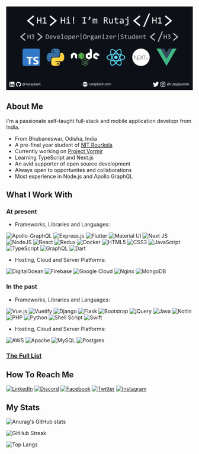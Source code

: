 ![Hi! I'm Rutaj.](profile/Profile_Header.png)

## About Me

I'm a passionate self-taught full-stack and mobile application developr from India.

- From Bhubaneswar, Odisha, India
- A pre-final year student of [NIT Rourkela](https://nitrkl.ac.in)
- Currently working on [Project Vormir](https://github.com/coep-astronomy/project-vormir)
- Learning TypeScript and Next.js
- An avid supporter of open source development
- Always open to opportunites and collaborations
- Most experience in Node.js and Apollo GraphQL

## What I Work With

### At present

- Frameworks, Libraries and Languages:

![Apollo-GraphQL](https://img.shields.io/badge/-ApolloGraphQL-311C87?style=flat-square&logo=apollo-graphql)
![Express.js](https://img.shields.io/badge/express.js-%23404d59.svg?style=flat-square&logo=express&logoColor=%2361DAFB)
![Flutter](https://img.shields.io/badge/Flutter-%2302569B.svg?style=flat-square&logo=Flutter&logoColor=white)
![Material UI](https://img.shields.io/badge/materialui-%230081CB.svg?style=flat-square&logo=material-ui&logoColor=white)
![Next JS](https://img.shields.io/badge/Next-black?style=flat-square&logo=next.js&logoColor=white)
![NodeJS](https://img.shields.io/badge/node.js-%2343853D.svg?style=flat-square&logo=node.js&logoColor=white)
![React](https://img.shields.io/badge/react-%2320232a.svg?style=flat-square&logo=react&logoColor=%2361DAFB)
![Redux](https://img.shields.io/badge/redux-%23593d88.svg?style=flat-square&logo=redux&logoColor=white)
![Docker](https://img.shields.io/badge/docker-%230db7ed.svg?style=flat-square&logo=docker&logoColor=white)
![HTML5](https://img.shields.io/badge/html5-%23E34F26.svg?style=flat-square&logo=html5&logoColor=white)
![CSS3](https://img.shields.io/badge/css3-%231572B6.svg?style=flat-square&logo=css3&logoColor=white)
![JavaScript](https://img.shields.io/badge/javascript-%23323330.svg?style=flat-square&logo=javascript&logoColor=%23F7DF1E)
![TypeScript](https://img.shields.io/badge/typescript-%23007ACC.svg?style=flat-square&logo=typescript&logoColor=white)
![GraphQL](https://img.shields.io/badge/-GraphQL-E10098?style=flat-square&logo=graphql&logoColor=white)
![Dart](https://img.shields.io/badge/dart-%230175C2.svg?style=flat-square&logo=dart&logoColor=white)

- Hosting, Cloud and Server Platforms:

![DigitalOcean](https://img.shields.io/badge/DigitalOcean-%230167ff.svg?style=flat-square&logo=digitalOcean&logoColor=white)
![Firebase](https://img.shields.io/badge/firebase-%23039BE5.svg?style=flat-square&logo=firebase)
![Google Cloud](https://img.shields.io/badge/GoogleCloud-%234285F4.svg?style=flat-square&logo=google-cloud&logoColor=white)
![Nginx](https://img.shields.io/badge/nginx-%23009639.svg?style=flat-square&logo=nginx&logoColor=white)
![MongoDB](https://img.shields.io/badge/MongoDB-%234ea94b.svg?style=flat-square&logo=mongodb&logoColor=white)

### In the past

- Frameworks, Libraries and Languages:

![Vue.js](https://img.shields.io/badge/vuejs-%2335495e.svg?style=flat-square&logo=vuedotjs&logoColor=%234FC08D)
![Vuetify](https://img.shields.io/badge/Vuetify-1867C0?style=flat-square&logo=vuetify&logoColor=AEDDFF)
![Django](https://img.shields.io/badge/django-%23092E20.svg?style=flat-square&logo=django&logoColor=white)
![Flask](https://img.shields.io/badge/flask-%23000.svg?style=flat-square&logo=flask&logoColor=white)
![Bootstrap](https://img.shields.io/badge/bootstrap-%23563D7C.svg?style=flat-square&logo=bootstrap&logoColor=white)
![jQuery](https://img.shields.io/badge/jquery-%230769AD.svg?style=flat-square&logo=jquery&logoColor=white)
![Java](https://img.shields.io/badge/java-%23ED8B00.svg?style=flat-square&logo=java&logoColor=white)
![Kotlin](https://img.shields.io/badge/kotlin-%230095D5.svg?style=flat-square&logo=kotlin&logoColor=white)
![PHP](https://img.shields.io/badge/php-%23777BB4.svg?style=flat-square&logo=php&logoColor=white)
![Python](https://img.shields.io/badge/python-3670A0?style=flat-square&logo=python&logoColor=ffdd54)
![Shell Script](https://img.shields.io/badge/shell_script-%23121011.svg?style=flat-square&logo=gnu-bash&logoColor=white)
![Swift](https://img.shields.io/badge/swift-F54A2A?style=flat-square&logo=swift&logoColor=white)

- Hosting, Cloud and Server Platforms:

![AWS](https://img.shields.io/badge/AWS-%23FF9900.svg?style=flat-square&logo=amazon-aws&logoColor=white)
![Apache](https://img.shields.io/badge/apache-%23D42029.svg?style=flat-square&logo=apache&logoColor=white)
![MySQL](https://img.shields.io/badge/mysql-%2300f.svg?style=flat-square&logo=mysql&logoColor=white)
![Postgres](https://img.shields.io/badge/postgres-%23316192.svg?style=flat-square&logo=postgresql&logoColor=white)

### [The Full List](profile/TECH.md)

## How To Reach Me

[![LinkedIn](https://img.shields.io/badge/rutajdash-%230077B5.svg?style=for-the-badge&logo=linkedin&logoColor=white)](https://www.linkedin.com/in/rutajdash)
[![Discord](https://img.shields.io/badge/RDJ%236034-%237289DA.svg?style=for-the-badge&logo=discord&logoColor=white)](https://discordapp.com/channels/@me/722740308575780965)
[![Facebook](https://img.shields.io/badge/rutaj.dash-%231877F2.svg?style=for-the-badge&logo=Facebook&logoColor=white)](https://www.facebook.com/rutaj.dash)
[![Twitter](https://img.shields.io/badge/rutajdash06-%231DA1F2.svg?style=for-the-badge&logo=Twitter&logoColor=white)](https://www.twitter.com/rutajdash06)
[![Instagram](https://img.shields.io/badge/rutajdash06-%23E4405F.svg?style=for-the-badge&logo=Instagram&logoColor=white)](https://instagram.com/rutajdash06)

## My Stats

![Anurag's GitHub stats](https://github-readme-stats.vercel.app/api?username=rutajdash&show_icons=true&theme=react)

![GitHub Streak](https://github-readme-streak-stats.herokuapp.com/?user=rutajdash&theme=react)

![Top Langs](https://github-readme-stats.vercel.app/api/top-langs/?username=rutajdash&layout=compact&theme=react&langs_count=6)
